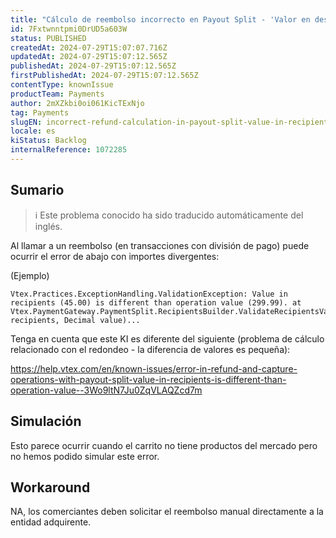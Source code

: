 ```yaml
---
title: "Cálculo de reembolso incorrecto en Payout Split - 'Valor en destinatarios * es diferente al valor de operación *'."
id: 7Fxtwnntpmi0DrUD5a603W
status: PUBLISHED
createdAt: 2024-07-29T15:07:07.716Z
updatedAt: 2024-07-29T15:07:12.565Z
publishedAt: 2024-07-29T15:07:12.565Z
firstPublishedAt: 2024-07-29T15:07:12.565Z
contentType: knownIssue
productTeam: Payments
author: 2mXZkbi0oi061KicTExNjo
tag: Payments
slugEN: incorrect-refund-calculation-in-payout-split-value-in-recipients-is-different-than-operation-value
locale: es
kiStatus: Backlog
internalReference: 1072285
---
```


## Sumario

>ℹ️ Este problema conocido ha sido traducido automáticamente del inglés.


Al llamar a un reembolso (en transacciones con división de pago) puede ocurrir el error de abajo con importes divergentes:

(Ejemplo)

    Vtex.Practices.ExceptionHandling.ValidationException: Value in recipients (45.00) is different than operation value (299.99). at Vtex.PaymentGateway.PaymentSplit.RecipientsBuilder.ValidateRecipientsValue(List`1 recipients, Decimal value)...


Tenga en cuenta que este KI es diferente del siguiente (problema de cálculo relacionado con el redondeo - la diferencia de valores es pequeña):

https://help.vtex.com/en/known-issues/error-in-refund-and-capture-operations-with-payout-split-value-in-recipients-is-different-than-operation-value--3Wo9ltN7Ju0ZqVLAQZcd7m


##

## Simulación


Esto parece ocurrir cuando el carrito no tiene productos del mercado pero no hemos podido simular este error.



## Workaround


NA, los comerciantes deben solicitar el reembolso manual directamente a la entidad adquirente.





